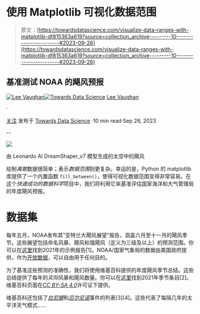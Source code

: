 # 使用 Matplotlib 可视化数据范围

> 原文：[https://towardsdatascience.com/visualize-data-ranges-with-matplotlib-df815363a619?source=collection_archive---------10-----------------------#2023-09-26](https://towardsdatascience.com/visualize-data-ranges-with-matplotlib-df815363a619?source=collection_archive---------10-----------------------#2023-09-26)

## 基准测试 NOAA 的飓风预报

[](https://medium.com/@lee_vaughan?source=post_page-----df815363a619--------------------------------)[![Lee Vaughan](../Images/9f6b90bb76102f438ab0b9a4a62ffa3f.png)](https://medium.com/@lee_vaughan?source=post_page-----df815363a619--------------------------------)[](https://towardsdatascience.com/?source=post_page-----df815363a619--------------------------------)[![Towards Data Science](../Images/a6ff2676ffcc0c7aad8aaf1d79379785.png)](https://towardsdatascience.com/?source=post_page-----df815363a619--------------------------------) [Lee Vaughan](https://medium.com/@lee_vaughan?source=post_page-----df815363a619--------------------------------)

·

[关注](https://medium.com/m/signin?actionUrl=https%3A%2F%2Fmedium.com%2F_%2Fsubscribe%2Fuser%2F5d604015c08b&operation=register&redirect=https%3A%2F%2Ftowardsdatascience.com%2Fvisualize-data-ranges-with-matplotlib-df815363a619&user=Lee+Vaughan&userId=5d604015c08b&source=post_page-5d604015c08b----df815363a619---------------------post_header-----------) 发布于 [Towards Data Science](https://towardsdatascience.com/?source=post_page-----df815363a619--------------------------------) ·10 min read·Sep 26, 2023[](https://medium.com/m/signin?actionUrl=https%3A%2F%2Fmedium.com%2F_%2Fvote%2Ftowards-data-science%2Fdf815363a619&operation=register&redirect=https%3A%2F%2Ftowardsdatascience.com%2Fvisualize-data-ranges-with-matplotlib-df815363a619&user=Lee+Vaughan&userId=5d604015c08b&source=-----df815363a619---------------------clap_footer-----------)

--

[](https://medium.com/m/signin?actionUrl=https%3A%2F%2Fmedium.com%2F_%2Fbookmark%2Fp%2Fdf815363a619&operation=register&redirect=https%3A%2F%2Ftowardsdatascience.com%2Fvisualize-data-ranges-with-matplotlib-df815363a619&source=-----df815363a619---------------------bookmark_footer-----------)![](../Images/60a1588871d13a5194b7b0c3e648a15e.png)

由 Leonardo AI DreamShaper_v7 模型生成的太空中的飓风

绘制*离散*数据很简单；表示*数据范围*则更复杂。幸运的是，Python 的 matplotlib 库提供了一个内置函数 `fill_between()`，使得可视化数据范围变得非常容易。在这个*快速成功的数据科学*项目中，我们将利用它来基准评估国家海洋和大气管理局的年度飓风预报。

# 数据集

每年五月，NOAA发布其“亚特兰大飓风展望”报告，涵盖六月至十一月的飓风季节。这些展望包括命名风暴、飓风和强飓风（定义为三级及以上）的预测范围。你可以在[这里](https://www.cpc.ncep.noaa.gov/products/outlooks/hurricane2021/May/hurricane.shtml)找到2021年的示例报告[1]。NOAA/国家气象局的数据由美国政府提供，作为[开放数据](https://psl.noaa.gov/disclaimer/)，可以自由用于任何目的。

为了基准这些预测的准确性，我们将使用维基百科提供的年度飓风季节总结。这些总结提供了每年的*实际*风暴和飓风数量。你可以在[这里](https://en.wikipedia.org/wiki/2021_Atlantic_hurricane_season)找到2021年季节条目[2]。维基百科页面在[*CC BY-SA 4.0*](https://creativecommons.org/licenses/by-sa/4.0/)许可证下提供。

维基百科还包括了[*拉尼娜*](https://en.wikipedia.org/wiki/La_Ni%C3%B1a)和[*厄尔尼诺*](https://en.wikipedia.org/wiki/El_Ni%C3%B1o)事件的列表[3][4]。这些代表了每隔几年的太平洋天气模式……
